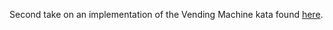 Second take on an implementation of the Vending Machine kata found [here](https://github.com/guyroyse/vending-machine-kata).
